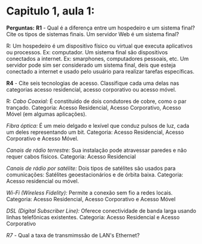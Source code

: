 # Capitulo 1, aula 1:

**Perguntas:**
**R1** - Qual é a diferença entre um hospedeiro e um sistema final? Cite os tipos de sistemas finais. Um servidor Web é um sistema final?

R: Um hospedeiro é um dispositivo físico ou virtual que executa aplicativos ou processos. Ex: computador. Um sistema final são dispositivos conectados a internet. Ex: smarphones, computadores pessoais, etc. Um servidor pode sim ser considerado um sistema final, deis que esteja conectado a internet e usado pelo usuário para realizar tarefas específicas.

**R4** -  Cite seis tecnologias de acesso. Classifique cada uma delas nas categorias acesso residencial, acesso corporativo ou acesso móvel.

R:  *Cabo Coaxial:* É constituido de dois condutores de cobre, como o par trançado. Categoria: Acesso Residencial, Acesso Corporativo, Acesso Móvel (em algumas aplicações).

*Fibra óptica:* É um meio delgado e lexível que conduz pulsos de luz, cada um deles representando um bit. Categoria: Acesso Residencial, Acesso Corporativo e Acesso Móvel.

*Canais de rádio terrestre:* Sua instalação pode atravessar paredes e não requer cabos físicos. Categoria: Acesso Residencial

*Canais de rádio por satélite:* Dois tipos de satélites são usados para comunicações: Satélites geoestacionários e de órbita baixa. Categoria: Acesso residencial ou móvel.

*Wi-Fi (Wireless Fidelity):* Permite a conexão sem fio a redes locais. Categoria: Acesso Residencial, Acesso Corporativo e Acesso Móvel

*DSL (Digital Subscriber Line):* Oferece conectividade de banda larga usando linhas telefônicas existentes. Categoria: Acesso Residencial e Acesso Corporativo

*R7* - Qual a taxa de transmimssão de LAN's Ethernet? 







